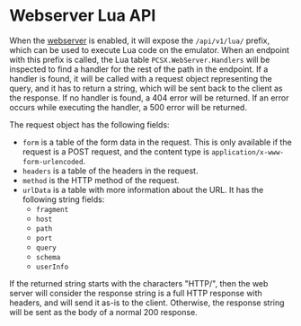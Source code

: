 # Webserver Lua API

When the [webserver](../web_server.md) is enabled, it will expose the `/api/v1/lua/` prefix, which can be used to execute Lua code on the emulator. When an endpoint with this prefix is called, the Lua table `PCSX.WebServer.Handlers` will be inspected to find a handler for the rest of the path in the endpoint. If a handler is found, it will be called with a request object representing the query, and it has to return a string, which will be sent back to the client as the response. If no handler is found, a 404 error will be returned. If an error occurs while executing the handler, a 500 error will be returned.

The request object has the following fields:

- `form` is a table of the form data in the request. This is only available if the request is a POST request, and the content type is `application/x-www-form-urlencoded`.
- `headers` is a table of the headers in the request.
- `method` is the HTTP method of the request.
- `urlData` is a table with more information about the URL. It has the following string fields:
    - `fragment`
    - `host`
    - `path`
    - `port`
    - `query`
    - `schema`
    - `userInfo`

If the returned string starts with the characters "HTTP/", then the web server will consider the response string is a full HTTP response with headers, and will send it as-is to the client. Otherwise, the response string will be sent as the body of a normal 200 response.
